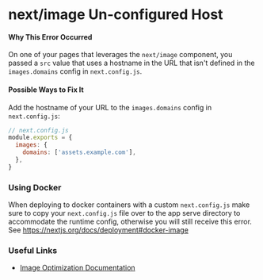 # next/image Un-configured Host

#### Why This Error Occurred

On one of your pages that leverages the `next/image` component, you passed a `src` value that uses a hostname in the URL that isn't defined in the `images.domains` config in `next.config.js`.

#### Possible Ways to Fix It

Add the hostname of your URL to the `images.domains` config in `next.config.js`:

```js
// next.config.js
module.exports = {
  images: {
    domains: ['assets.example.com'],
  },
}
```

### Using Docker

When deploying to docker containers with a custom `next.config.js` make sure to copy your `next.config.js` file over to the app serve directory to accommodate the runtime config, otherwise you will still receive this error. See https://nextjs.org/docs/deployment#docker-image

### Useful Links

- [Image Optimization Documentation](https://nextjs.org/docs/basic-features/image-optimization)
